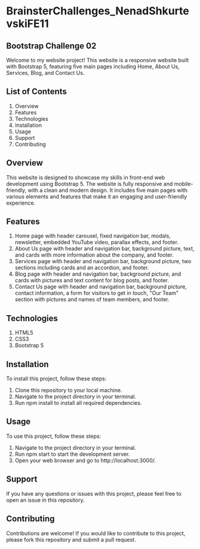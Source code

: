 # BrainsterChallenges_NenadShkurtevskiFE11

## Bootstrap Challenge 02
Welcome to my website project! This website is a responsive website built with Bootstrap 5, featuring five main pages including Home, About Us, Services, Blog, and Contact Us.

## List of Contents
1. Overview
2. Features
3. Technologies
4. Installation
5. Usage
6. Support
7. Contributing

## Overview
This website is designed to showcase my skills in front-end web development using Bootstrap 5. The website is fully responsive and mobile-friendly, with a clean and modern design. It includes five main pages with various elements and features that make it an engaging and user-friendly experience.

## Features
1. Home page with header carousel, fixed navigation bar, modals, newsletter, embedded YouTube video, parallax effects, and footer.
2. About Us page with header and navigation bar, background picture, text, and cards with more information about the company, and footer.
3. Services page with header and navigation bar, background picture, two sections including cards and an accordion, and footer.
4. Blog page with header and navigation bar, background picture, and cards with pictures and text content for blog posts, and footer.
5. Contact Us page with header and navigation bar, background picture, contact information, a form for visitors to get in touch, "Our Team" section with pictures and names of team members, and footer.

## Technologies
1. HTML5
2. CSS3
3. Bootstrap 5

## Installation
To install this project, follow these steps:

1. Clone this repository to your local machine.
2. Navigate to the project directory in your terminal.
3. Run npm install to install all required dependencies.

## Usage
To use this project, follow these steps:

1. Navigate to the project directory in your terminal.
2. Run npm start to start the development server.
3. Open your web browser and go to http://localhost:3000/.

## Support
If you have any questions or issues with this project, please feel free to open an issue in this repository.

## Contributing
Contributions are welcome! If you would like to contribute to this project, please fork this repository and submit a pull request.
